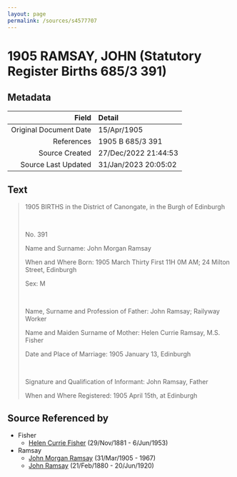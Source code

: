 ```yaml
---
layout: page
permalink: /sources/s4577707
---
```


# 1905 RAMSAY, JOHN (Statutory Register Births 685/3 391)

## Metadata

Field | Detail
---:|:---
Original Document Date | 15/Apr/1905
References | 1905 B 685/3 391
Source Created | 27/Dec/2022 21:44:53
Source Last Updated | 31/Jan/2023 20:05:02

## Text

> 1905 BIRTHS in the District of Canongate, in the Burgh of Edinburgh
>
> <br/>
>
> No. 391
>
> Name and Surname: John Morgan Ramsay
>
> When and Where Born: 1905 March Thirty First 11H 0M AM; 24 Milton Street, Edinburgh
>
> Sex: M
>
> <br/>
>
> Name, Surname and Profession of Father: John Ramsay; Railyway Worker
>
> Name and Maiden Surname of Mother: Helen Currie Ramsay, M.S. Fisher
>
> Date and Place of Marriage: 1905 January 13, Edinburgh
>
> <br/>
>
> Signature and Qualification of Informant: John Ramsay, Father
>
> When and Where Registered: 1905 April 15th, at Edinburgh
>

## Source Referenced by

* Fisher
  * [Helen Currie Fisher](../people/@18426904@-helen-currie-fisher-b1881-11-29-d1953-6-6.md) (29/Nov/1881 - 6/Jun/1953)
* Ramsay
  * [John Morgan Ramsay](../people/@55070438@-john-morgan-ramsay-b1905-3-31-d1967.md) (31/Mar/1905 - 1967)
  * [John Ramsay](../people/@64225415@-john-ramsay-b1880-2-21-d1920-6-20.md) (21/Feb/1880 - 20/Jun/1920)
